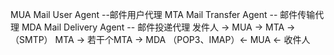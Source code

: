 MUA Mail User Agent --邮件用户代理
MTA Mail Transfer Agent -- 邮件传输代理 
MDA Mail Delivery Agent -- 邮件投递代理
发件人 -> MUA -> MTA ->（SMTP） MTA -> 若干个MTA -> MDA （POP3、IMAP）<- MUA <- 收件人